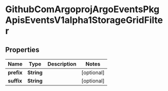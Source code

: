

# GithubComArgoprojArgoEventsPkgApisEventsV1alpha1StorageGridFilter


## Properties

Name | Type | Description | Notes
------------ | ------------- | ------------- | -------------
**prefix** | **String** |  |  [optional]
**suffix** | **String** |  |  [optional]



